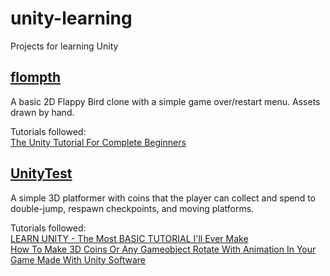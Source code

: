 # unity-learning
Projects for learning Unity

## [flompth](flompth/)
A basic 2D Flappy Bird clone with a simple game over/restart menu. Assets drawn by hand.

Tutorials followed:  
[The Unity Tutorial For Complete Beginners](https://www.youtube.com/watch?v=XtQMytORBmM)

## [UnityTest](UnityTest/)
A simple 3D platformer with coins that the player can collect and spend to double-jump, respawn checkpoints, and moving platforms.

Tutorials followed:  
[LEARN UNITY - The Most BASIC TUTORIAL I'll Ever Make](https://www.youtube.com/watch?v=pwZpJzpE2lQ)  
[How To Make 3D Coins Or Any Gameobject Rotate With Animation In Your Game Made With Unity Software](https://www.youtube.com/watch?v=xyQZNZO2gu4)
